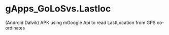 # gApps_GoLoSvs.Lastloc
(Android Dalvik) APK using mGoogle Api to read LastLocation from GPS co-ordinates
